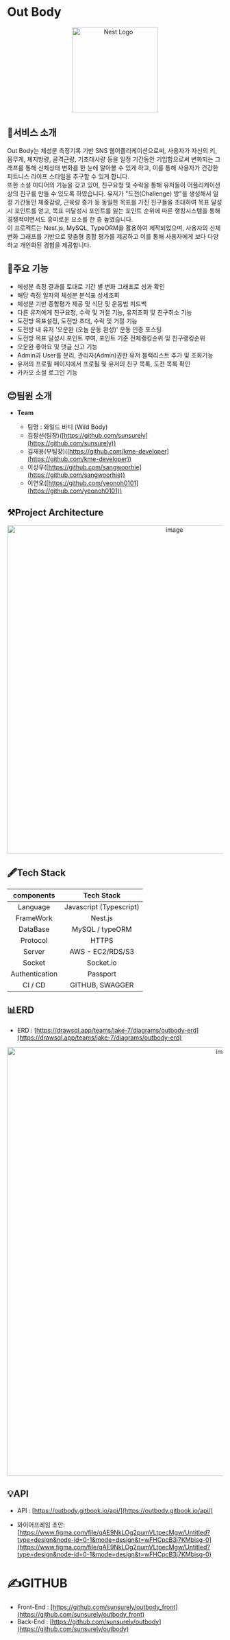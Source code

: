# Out Body

<p align="center">
  <a href="http://nestjs.com/" target="blank"><img src="https://nestjs.com/img/logo-small.svg" width="200" alt="Nest Logo" /></a>
</p>

## 🎯서비스 소개

Out Body는 체성분 측정기록 기반 SNS 웹어플리케이션으로써, 사용자가 자신의 키, 몸무게, 체지방량, 골격근량, 기초대사량 등을 일정 기간동안 기입함으로써 변화되는 그래프를 통해 신체상태 변화를 한 눈에 알아볼 수 있게 하고, 이를 통해 사용자가 건강한 피트니스 라이프 스타일을 추구할 수 있게 합니다.<br>
또한 소셜 미디어의 기능을 갖고 있어, 친구요청 및 수락을 통해 유저들이 어플리케이션 상의 친구를 만들 수 있도록 하였습니다. 유저가 "도전(Challenge) 방"을 생성해서 일정 기간동안 체중감량, 근육량 증가 등 동일한 목표를 가진 친구들을 초대하여 목표 달성시 포인트를 얻고, 목표 미달성시 포인트를 잃는 포인트 순위에 따른 랭킹시스템을 통해 경쟁적이면서도 흥미로운 요소를 한 층 높였습니다.<br>
이 프로젝트는 Nest.js, MySQL, TypeORM을 활용하여 제작되었으며, 사용자의 신체 변화 그래프를 기반으로 맞춤형 종합 평가를 제공하고 이를 통해 사용자에게 보다 다양하고 개인화된 경험을 제공합니다.<br>

## 🔎주요 기능

- 체성분 측정 결과를 토대로 기간 별 변화 그래프로 성과 확인
- 해당 측정 일자의 체성분 분석표 상세조회
- 체성분 기반 종합평가 제공 및 식단 및 운동법 피드백
- 다른 유저에게 친구요청, 수락 및 거절 기능, 유저조회 및 친구취소 기능
- 도전방 목표설정, 도전방 초대, 수락 및 거절 기능
- 도전방 내 유저 '오운완 (오늘 운동 완성)' 운동 인증 포스팅
- 도전방 목표 달성시 포인트 부여, 포인트 기준 전체랭킹순위 및 친구랭킹순위
- 오운완 좋아요 및 댓글 신고 기능
- Admin과 User를 분리, 관리자(Admin)권한 유저 블랙리스트 추가 및 조회기능
- 유저의 프로필 페이지에서 프로필 및 유저의 친구 목록, 도전 목록 확인
- 카카오 소셜 로그인 기능

## 😊팀원 소개

- **Team**

  - 팀명 : 와일드 바디 (Wild Body)
  - 김필선(팀장)([https://github.com/sunsurely](https://github.com/sunsurely))
  - 김재용(부팀장)([https://github.com/kme-developer](https://github.com/kme-developer))
  - 이상우([https://github.com/sangwoorhie](https://github.com/sangwoorhie))
  - 이연오([https://github.com/yeonoh0101](https://github.com/yeonoh0101))

## ⚒️Project Architecture

<p align="center">
<img width="766" alt="image" src="https://github.com/sunsurely/outbody_front/assets/131964697/abbcfb01-bcc7-4ca9-a50d-ac0ad2963fe4">
</p>

## 🖋️Tech Stack

|   components   |       Tech Stack        |
| :------------: | :---------------------: | 
|    Language    | Javascript (Typescript) |
|   FrameWork    |         Nest.js         |
|    DataBase    |     MySQL / typeORM     |
|    Protocol    |          HTTPS          |
|     Server     |    AWS - EC2/RDS/S3     |
|     Socket     |        Socket.io        |
| Authentication |        Passport         |
|    CI / CD     |     GITHUB, SWAGGER     |

## 📊ERD

- ERD : [https://drawsql.app/teams/jake-7/diagrams/outbody-erd](https://drawsql.app/teams/jake-7/diagrams/outbody-erd)

<p align="center">
<img width="1000" alt="image" src="https://github.com/sunsurely/outbody_front/assets/131964697/12e18ad1-5bcc-4f35-a042-f076cf2c87be">
</p>

## 💡API

- API : [https://outbody.gitbook.io/api/](https://outbody.gitbook.io/api/)

- 와이어프레임 초안: [https://www.figma.com/file/qAE9NkLOg2pumVLtpecMgw/Untitled?type=design&node-id=0-1&mode=design&t=wFHCpcB3j7KMbisg-0](https://www.figma.com/file/qAE9NkLOg2pumVLtpecMgw/Untitled?type=design&node-id=0-1&mode=design&t=wFHCpcB3j7KMbisg-0)

# ✍️GITHUB

- Front-End : [https://github.com/sunsurely/outbody_front](https://github.com/sunsurely/outbody_front)
- Back-End : [https://github.com/sunsurely/outbody](https://github.com/sunsurely/outbody)
